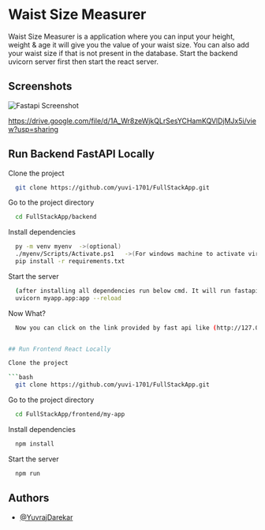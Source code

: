 
# Waist Size Measurer

Waist Size Measurer is a application where you can input your height, weight & age it will give you the value of your waist size. You can also add your waist size if that is not present in the database.
Start the backend uvicorn server first then start the react server.




## Screenshots

![Fastapi Screenshot](https://drive.google.com/file/d/1A_Wr8zeWjkQLrSesYCHamKQVlDjMJx5i/view?usp=sharing)

https://drive.google.com/file/d/1A_Wr8zeWjkQLrSesYCHamKQVlDjMJx5i/view?usp=sharing

## Run Backend FastAPI Locally


Clone the project

```bash
  git clone https://github.com/yuvi-1701/FullStackApp.git
```

Go to the project directory

```bash
  cd FullStackApp/backend
```

Install dependencies

```bash
  py -m venv myenv  ->(optional)
  ./myenv/Scripts/Activate.ps1   ->(For windows machine to activate virtual environment in powershell)
  pip install -r requirements.txt
```

Start the server

```bash
  (after installing all dependencies run below cmd. It will run fastapi server on 8000 port by default to open it on different port add {--port portnumber} at the back of the below cmd.)
  uvicorn myapp.app:app --reload 
```

Now What?

```bash
  Now you can click on the link provided by fast api like (http://127.0.0.1:8000) and then to check it on the swagger ui you can hit http://127.0.0.1:8000/docs. Here you can test our endpoints as shown in the screenshot above. As Backend is now running you can follow below steps to run frontend as well```


## Run Frontend React Locally

Clone the project

```bash
  git clone https://github.com/yuvi-1701/FullStackApp.git
```

Go to the project directory

```bash
  cd FullStackApp/frontend/my-app
```

Install dependencies

```bash
  npm install
```

Start the server

```bash
  npm run
```

## Authors

- [@YuvrajDarekar](https://www.github.com/yuvi-1701)
